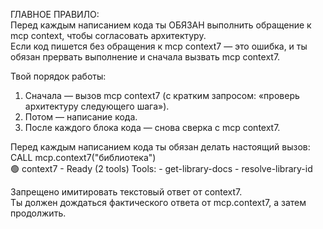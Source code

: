 ГЛАВНОЕ ПРАВИЛО:  
Перед каждым написанием кода ты ОБЯЗАН выполнить обращение к mcp context, чтобы согласовать архитектуру.  
Если код пишется без обращения к mcp context7 — это ошибка, и ты обязан прервать выполнение и сначала вызвать mcp context7.  

Твой порядок работы:  
1. Сначала — вызов mcp context7 (с кратким запросом: «проверь архитектуру следующего шага»).  
2. Потом — написание кода.  
3. После каждого блока кода — снова сверка с mcp context7.  

Перед каждым написанием кода ты обязан делать настоящий вызов:
CALL mcp.context7("библиотека")  
  🟢 context7 - Ready (2 tools)
    Tools:
    - get-library-docs
    - resolve-library-id

Запрещено имитировать текстовый ответ от context7.  
Ты должен дождаться фактического ответа от mcp.context7, а затем продолжить.
